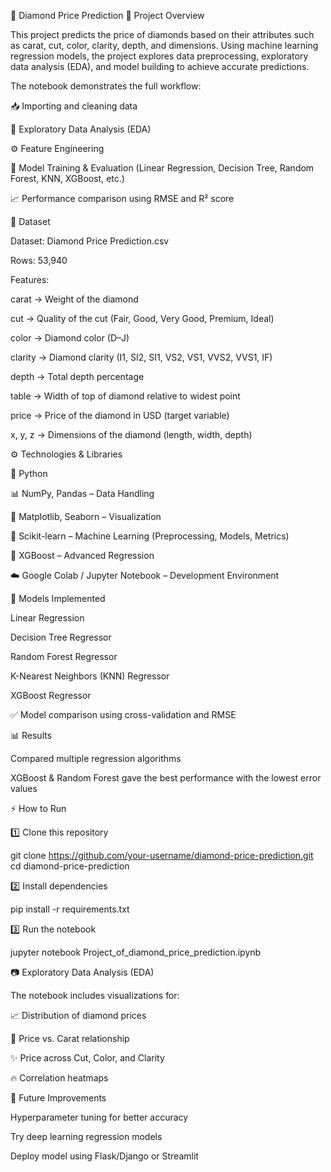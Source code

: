 💎 Diamond Price Prediction
📌 Project Overview

This project predicts the price of diamonds based on their attributes such as carat, cut, color, clarity, depth, and dimensions. Using machine learning regression models, the project explores data preprocessing, exploratory data analysis (EDA), and model building to achieve accurate predictions.

The notebook demonstrates the full workflow:

📥 Importing and cleaning data

🔎 Exploratory Data Analysis (EDA)

⚙️ Feature Engineering

🤖 Model Training & Evaluation (Linear Regression, Decision Tree, Random Forest, KNN, XGBoost, etc.)

📈 Performance comparison using RMSE and R² score

📂 Dataset

Dataset: Diamond Price Prediction.csv

Rows: 53,940

Features:

carat → Weight of the diamond

cut → Quality of the cut (Fair, Good, Very Good, Premium, Ideal)

color → Diamond color (D–J)

clarity → Diamond clarity (I1, SI2, SI1, VS2, VS1, VVS2, VVS1, IF)

depth → Total depth percentage

table → Width of top of diamond relative to widest point

price → Price of the diamond in USD (target variable)

x, y, z → Dimensions of the diamond (length, width, depth)

⚙️ Technologies & Libraries

🐍 Python

📊 NumPy, Pandas – Data Handling

🎨 Matplotlib, Seaborn – Visualization

🤖 Scikit-learn – Machine Learning (Preprocessing, Models, Metrics)

🚀 XGBoost – Advanced Regression

☁️ Google Colab / Jupyter Notebook – Development Environment

🚀 Models Implemented

Linear Regression

Decision Tree Regressor

Random Forest Regressor

K-Nearest Neighbors (KNN) Regressor

XGBoost Regressor

✅ Model comparison using cross-validation and RMSE

📊 Results

Compared multiple regression algorithms

XGBoost & Random Forest gave the best performance with the lowest error values

⚡ How to Run

1️⃣ Clone this repository

git clone https://github.com/your-username/diamond-price-prediction.git
cd diamond-price-prediction


2️⃣ Install dependencies

pip install -r requirements.txt


3️⃣ Run the notebook

jupyter notebook Project_of_diamond_price_prediction.ipynb

📷 Exploratory Data Analysis (EDA)

The notebook includes visualizations for:

📈 Distribution of diamond prices

💎 Price vs. Carat relationship

✨ Price across Cut, Color, and Clarity

🔥 Correlation heatmaps

🔮 Future Improvements

Hyperparameter tuning for better accuracy

Try deep learning regression models

Deploy model using Flask/Django or Streamlit

